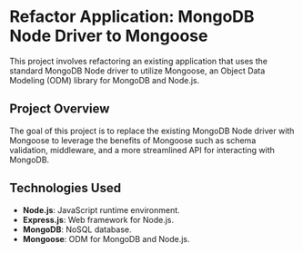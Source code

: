 # Refactor Application: MongoDB Node Driver to Mongoose

This project involves refactoring an existing application that uses the standard MongoDB Node driver to utilize Mongoose, an Object Data Modeling (ODM) library for MongoDB and Node.js.

## Project Overview

The goal of this project is to replace the existing MongoDB Node driver with Mongoose to leverage the benefits of Mongoose such as schema validation, middleware, and a more streamlined API for interacting with MongoDB.


## Technologies Used

- **Node.js**: JavaScript runtime environment.
- **Express.js**: Web framework for Node.js.
- **MongoDB**: NoSQL database.
- **Mongoose**: ODM for MongoDB and Node.js.

